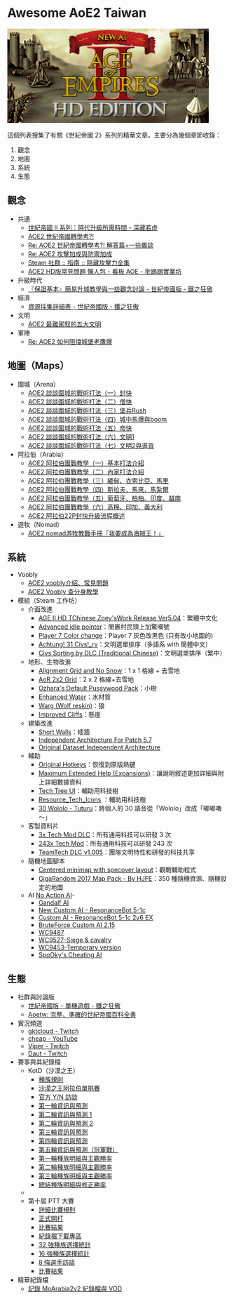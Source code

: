 # Awesome AoE2 Taiwan

![](./header.jpg)

這個列表搜集了有關《世紀帝國 2》系列的精華文章。主要分為幾個章節收錄：

1. 觀念
2. 地圖
3. 系統
4. 生態

## 觀念
* 共通
  - [世紀帝國 II 系列：時代升級所需時間 - 深藏若虛](https://blog.fntsr.tw/articles/2017/01/23/aoe2-time-of-upgrade-ages/)
  - [AOE2 世紀帝國轉學考?!](https://www.ptt.cc/bbs/AOE/M.1510592863.A.35E.html)
  - [Re: AOE2 世紀帝國轉學考?! 解答篇+一些雜談](https://www.ptt.cc/bbs/AOE/M.1510594355.A.AEE.html)
  - [Re: AOE2 攻擊加成與防禦加成](https://www.ptt.cc/bbs/AOE/M.1497188075.A.8B6.html)
  - [Steam 社群 :: 指南 :: 隠藏攻擊力全集](https://steamcommunity.com/sharedfiles/filedetails/?id=839247631)
  - [AOE2 HD版常見問題 懶人包 - 看板 AOE - 批踢踢實業坊](https://www.ptt.cc/bbs/AOE/M.1495194620.A.384.html)
* 升級時代
  - [『保證基本』簡易升城教學與一些觀念討論 - 世紀帝國版 -  鐵之狂傲](http://www.gamez.com.tw/thread-376142-1-1.html)
* 經濟
  - [資源採集詳細表 - 世紀帝國版 -  鐵之狂傲](http://www.gamez.com.tw/thread-177339-1-23.html)
* 文明
  - [AOE2 最難駕馭的五大文明](https://www.ptt.cc/bbs/AOE/M.1506952768.A.AAF.html)
* 軍陣
  - [Re: AOE2 如何阻擋城堡老鷹爆](https://www.ptt.cc/bbs/AOE/M.1511299565.A.6D4.html)

## 地圖（Maps）
* 圍城（Arena）
  - [AOE2 談談圍城的戰術打法（一）封快](https://www.ptt.cc/bbs/AOE/M.1510022060.A.46E.html)
  - [AOE2 談談圍城的戰術打法（二）僧快](https://www.ptt.cc/bbs/AOE/M.1510026741.A.38D.html)
  - [AOE2 談談圍城的戰術打法（三）堡兵Rush](https://www.ptt.cc/bbs/AOE/M.1510122256.A.EE1.html)
  - [AOE2 談談圍城的戰術打法（四）城中馬爆與boom](https://www.ptt.cc/bbs/AOE/M.1510135654.A.263.html)
  - [AOE2 談談圍城的戰術打法（五）帝快](https://www.ptt.cc/bbs/AOE/M.1510284203.A.3F4.html)
  - [AOE2 談談圍城的戰術打法（六）文明1](https://www.ptt.cc/bbs/AOE/M.1510293525.A.785.html)
  - [AOE2 談談圍城的戰術打法（七）文明2與進貢](https://www.ptt.cc/bbs/AOE/M.1510295782.A.EF2.html)
* 阿拉伯（Arabia）
  - [AOE2 阿拉伯團戰教學（一）基本打法介紹](https://www.ptt.cc/bbs/AOE/M.1487518234.A.774.html)
  - [AOE2 阿拉伯團戰教學（二）內家打法介紹](https://www.ptt.cc/bbs/AOE/M.1487586912.A.75E.html)
  - [AOE2 阿拉伯團戰教學（三）緬甸、衣索比亞、馬里](https://www.ptt.cc/bbs/AOE/M.1488814208.A.8D9.html)
  - [AOE2 阿拉伯團戰教學（四）斯拉夫、馬來、馬紮爾](https://www.ptt.cc/bbs/AOE/M.1489072784.A.834.html)
  - [AOE2 阿拉伯團戰教學（五）葡萄牙、柏柏、印度、越南](https://www.ptt.cc/bbs/AOE/M.1489414611.A.38C.html)
  - [AOE2 阿拉伯團戰教學（六）高棉、印加、義大利](https://www.ptt.cc/bbs/AOE/M.1490686474.A.52C.html)
  - [AOE2 阿拉伯22P封快升級流程概述](https://www.ptt.cc/bbs/AOE/M.1450976835.A.0CB.html)
* 遊牧（Nomad）
  * [AOE2 nomad游牧教戰手冊「我要成為海賊王！」](https://www.ptt.cc/bbs/AOE/M.1499082134.A.468.html)

## 系統
- Voobly
  - [AOE2 voobly介紹、常見問題](https://www.ptt.cc/bbs/AOE/M.1511542311.A.669.html)
  - [AOE2 Voobly 查分身教學](https://www.ptt.cc/bbs/AOE/M.1509124876.A.1E8.html)
- 模組（Steam 工作坊）
  - 介面改進
    - [AGE II HD TChinese Zoey'sWork Release Ver5.04](http://steamcommunity.com/sharedfiles/filedetails/?id=466768643)：繁體中文化
    - [Advanced idle pointer](https://steamcommunity.com/sharedfiles/filedetails/?id=843687812)：閒置村民頭上加驚嘆號
    - [Player 7 Color change](https://steamcommunity.com/sharedfiles/filedetails/?id=143764670)：Player 7 灰色改黑色 (只有改小地圖的)
    - [Achtung! 31 Civs!_rv](https://steamcommunity.com/sharedfiles/filedetails/?id=824164427)：文明選單排序（多語系 with 簡體中文）
    - [Civs Sorting by DLC (Traditional Chinese)](https://steamcommunity.com/sharedfiles/filedetails/?id=1339252093)：文明選單排序（繁中）
  - 地形、生物改進
    - [Alignment Grid and No Snow](https://steamcommunity.com/sharedfiles/filedetails/?id=176096493)：1 x 1 格線 + 去雪地
    - [AoR 2x2 Grid](https://steamcommunity.com/sharedfiles/filedetails/?id=833931651)：2 x 2 格線+去雪地
    - [Ozhara's Default Pussywood Pack](https://steamcommunity.com/sharedfiles/filedetails/?id=549369672)：小樹
    - [Enhanced Water](https://steamcommunity.com/sharedfiles/filedetails/?id=457614775)：水材質
    - [Warg (Wolf reskin)](https://steamcommunity.com/sharedfiles/filedetails/?id=866180199)：狼
    - [Improved Cliffs](https://steamcommunity.com/sharedfiles/filedetails/?id=193125666)：懸崖
  - 建築改進
    - [Short Walls](https://steamcommunity.com/sharedfiles/filedetails/?id=680790000)：矮牆
    - [Independent Architecture For Patch 5.7](https://steamcommunity.com/sharedfiles/filedetails/?id=893953860)
    - [Original Dataset Independent Architecture](https://steamcommunity.com/sharedfiles/filedetails/?id=1084152856)
  - 輔助
    - [Original Hotkeys](https://steamcommunity.com/sharedfiles/filedetails/?id=552934442)：恢復到原版熱鍵
    - [Maximum Extended Help (Expansions)](https://steamcommunity.com/sharedfiles/filedetails/?id=649570924)：讓說明敘述更加詳細與附上詳細數據資料
    - [Tech Tree UI](https://steamcommunity.com/sharedfiles/filedetails/?id=808105965)：輔助用科技樹
    - [Resource_Tech_Icons](https://steamcommunity.com/sharedfiles/filedetails/?id=1110381086) ：輔助用科技樹
    - [30 Wololo - Tuturu](https://steamcommunity.com/sharedfiles/filedetails/?id=769318542)：將個人的 30 語音從「Wololo」改成「嘟嘟嚕～」
  - 客製資料片
    - [3x Tech Mod DLC](https://steamcommunity.com/sharedfiles/filedetails/?id=879551382)：所有通用科技可以研發 3 次
    - [243x Tech Mod](https://steamcommunity.com/sharedfiles/filedetails/?id=1089857684)：所有通用科技可以研發 243 次
    - [TeamTech DLC v1.005](https://steamcommunity.com/sharedfiles/filedetails/?id=1391582327)：團隊文明特性和研發的科技共享
  - 隨機地圖腳本
    - [Centered minimap with specover layout](https://www.reddit.com/r/aoe2/comments/78exy6/aoe2hd_centered_minimap_with_specover_layout/)：觀戰輔助程式
    - [GigaRandom 2017 Map Pack - By HJFE](https://steamcommunity.com/sharedfiles/filedetails/?id=571172760)：350 種隨機資源、隨機設定的地圖
  - AI
    [No Action AI](https://steamcommunity.com/sharedfiles/filedetails/?id=926355182)-
    - [Gandalf AI](https://steamcommunity.com/sharedfiles/filedetails/?id=808013226)
    - [New Custom AI - ResonanceBot 5-1c](https://steamcommunity.com/sharedfiles/filedetails/?id=473358292)
    - [Custom AI - ResonanceBot 5-1c 2v6 EX](https://steamcommunity.com/sharedfiles/filedetails/?id=647049302)
    - [BruteForce Custom AI 2.15](https://steamcommunity.com/sharedfiles/filedetails/?id=463466878)
    - [WC9487](https://steamcommunity.com/sharedfiles/filedetails/?id=926358453)
    - [WC9527-Siege & cavalry](https://steamcommunity.com/sharedfiles/filedetails/?id=926377949)
    - [WC9453-Temporary version](https://steamcommunity.com/sharedfiles/filedetails/?id=1281043953)
    - [SpoOky's Cheating AI](https://steamcommunity.com/sharedfiles/filedetails/?id=804364078)

## 生態
* 社群與討論版
  * [世紀帝國版 - 單機遊戲 -  鐵之狂傲](http://www.gamez.com.tw/forum-265-1.html)
  * [Aoetw: 完整、準確的世紀帝國百科全書](http://aoetw.com)
* 實況頻道
  - [gktcloud - Twitch](https://www.twitch.tv/gktcloud)
  - [cheap - YouTube](https://www.youtube.com/user/netss7)
  - [Viper - Twitch](https://www.twitch.tv/viper)
  - [Daut - Twitch](https://www.twitch.tv/tyrant_daut_)
* 賽事與其紀錄檔
  - KotD（沙漠之王）
    - [種族規則](https://www.ptt.cc/bbs/AOE/M.1506489516.A.C80.html)
    - [沙漠之王阿拉伯單挑賽](https://www.ptt.cc/bbs/AOE/M.1510609579.A.8B6.html)
    - [官方 Y/N 訪談](https://www.ptt.cc/bbs/AOE/M.1510611033.A.BFA.html)
    - [第一輪資訊與預測](https://www.ptt.cc/bbs/AOE/M.1510611935.A.C34.html)
    - [第二輪資訊與預測 1](https://www.ptt.cc/bbs/AOE/M.1511116871.A.F1B.html)
    - [第二輪資訊與預測 2](https://www.ptt.cc/bbs/AOE/M.1511741877.A.739.html)
    - [第三輪資訊與預測](https://www.ptt.cc/bbs/AOE/M.1511761986.A.313.html)
    - [第四輪資訊與預測](https://www.ptt.cc/bbs/AOE/M.1512386438.A.2C2.html)
    - [第五輪資訊與預測（冠軍戰）](https://www.ptt.cc/bbs/AOE/M.1512940389.A.4BF.html)
    - [第一輪種族明細與主觀勝率](https://www.ptt.cc/bbs/AOE/M.1511326268.A.66D.html)
    - [第二輪種族明細與主觀勝率](https://www.ptt.cc/bbs/AOE/M.1511761392.A.30A.html)
    * [第三輪種族明細與主觀勝率](https://www.ptt.cc/bbs/AOE/M.1512379945.A.404.html)
    - [總結種族明細與修正勝率](https://www.ptt.cc/bbs/AOE/M.1513520211.A.165.html)
  - 
  - 第十屆 PTT  大賽
    - [詳細比賽規則 ](https://www.ptt.cc/bbs/AOE/M.1498921200.A.003.html)
    - [正式開打](https://www.ptt.cc/bbs/AOE/M.1500312620.A.A84.html)
    - [比賽結果](https://www.ptt.cc/bbs/AOE/M.1500513283.A.B01.html)
    - [紀錄檔下載專區](https://www.ptt.cc/bbs/AOE/M.1501423178.A.906.html)
    - [32 強種族選擇統計](https://www.ptt.cc/bbs/AOE/M.1502978037.A.8DA.html)
    - [16 強種族選擇統計](https://www.ptt.cc/bbs/AOE/M.1503921302.A.EA4.html)
    - [8 強選手訪談 ](https://www.ptt.cc/bbs/AOE/M.1504299184.A.914.html)
    - [ 比賽結果](https://www.ptt.cc/bbs/AOE/M.1508943898.A.94E.html)
* 精華紀錄檔
  - [記錄 MoArabia2v2 紀錄檔與 VOD](https://www.ptt.cc/bbs/AOE/M.1489829405.A.399.html)
